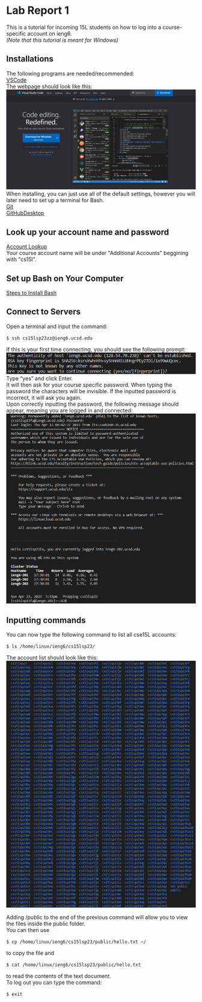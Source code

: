 # Lab Report 1
This is a tutorial for incoming 15L students on how to log into a course-specific account on ieng6.\
_(Note that this tutorial is meant for Windows)_

## Installations
The following programs are needed/recommended:\
[VSCode](https://code.visualstudio.com/)\
The webpage should look like this:
![Image](cse15LVsCode.png)
When installing, you can just use all of the default settings, however you will later need to set up a terminal for Bash.\
[Git](https://gitforwindows.org/)\
[GitHubDesktop](https://desktop.github.com/)

## Look up your account name and password

[Account Lookup](https://sdacs.ucsd.edu/~icc/index.php)\
Your course account name will be under "Additional Accounts" beggining with "cs15l".

## Set up Bash on Your Computer

[Steps to Install Bash](https://stackoverflow.com/a/50527994)

## Connect to Servers 

Open a terminal and input the command:
```
$ ssh cs15lsp23zz@ieng6.ucsd.edu
```
If this is your first time connecting, you should see the following prompt:
![Image](cse15Llab1connection.png)\
Type “yes” and click Enter.\
It will then ask for your course specific password. When typing the password the characters will be invisible. If the inputted password is incorrect, it will ask you again.\
Upon correctly inputting the password, the following message should appear, meaning you are logged in and connected:\
![Image](cse15Llab1connected.png)

## Inputting commands

You can now type the following command to list all cse15L accounts:
```
$ ls /home/linux/ieng6/cs15lsp23/ 
```
The account list should look like this:
![Image](cse15Laccounts.png)

Adding /public to the end of the previous command will allow you to view the files inside the public folder. \
You can then use 
```
$ cp /home/linux/ieng6/cs15lsp23/public/hello.txt ~/
```
to copy the file and
```
$ cat /home/linux/ieng6/cs15lsp23/public/hello.txt
```
to read the contents of the text document.\
To log out you can type the command:
```
$ exit
```
